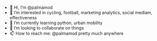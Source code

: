 - 👋 Hi, I’m @palmamod
- 👀 I’m interested in cycling, football, marketing analytics, social mediam, effectiveness
- 🌱 I’m currently learning python, urban mobility
- 💞️ I’m looking to collaborate on things
- 📫 How to reach me: @palmamod pretty much anywhere

<!---
palmamod/palmamod is a ✨ special ✨ repository because its `README.md` (this file) appears on your GitHub profile.
You can click the Preview link to take a look at your changes.
--->
